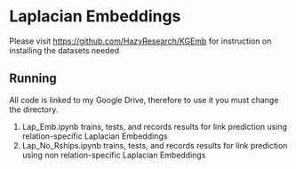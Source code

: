 # Laplacian Embeddings #

Please visit https://github.com/HazyResearch/KGEmb for instruction on installing the datasets needed 

## Running ##

All code is linked to my Google Drive, therefore to use it you must change the directory.

1) Lap_Emb.ipynb trains, tests, and records results for link prediction using relation-specific Laplacian Embeddings
2) Lap_No_Rships.ipynb trains, tests, and records results for link prediction using non relation-specific Laplacian Embeddings
